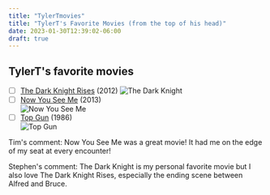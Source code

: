 ```yaml
---
title: "TylerTmovies"
title: "TylerT's Favorite Movies (from the top of his head)"
date: 2023-01-30T12:39:02-06:00
draft: true
---
```


## TylerT's favorite movies


- [ ] [The Dark Knight Rises](https://www.imdb.com/title/tt1345836/) (2012)
![The Dark Knight](https://www.themoviedb.org/t/p/original/85cWkCVftiVs0BVey6pxX8uNmLt.jpg)
- [ ] [Now You See Me](https://www.imdb.com/title/tt1670345/) (2013) <br>
![Now You See Me](https://www.themoviedb.org/t/p/w600_and_h900_bestv2/tWsNYbrqy1p1w6K9zRk0mSchztT.jpg) 
- [ ] [Top Gun](https://www.imdb.com/title/tt0092099/) (1986) <br>
![Top Gun](https://www.themoviedb.org/t/p/w600_and_h900_bestv2/xUuHj3CgmZQ9P2cMaqQs4J0d4Zc.jpg)

Tim's comment: Now You See Me was a great movie! It had me on the edge of my seat at every encounter!

Stephen's comment: The Dark Knight is my personal favorite movie but I also love The Dark Knight Rises, especially the ending scene between Alfred and Bruce. 
